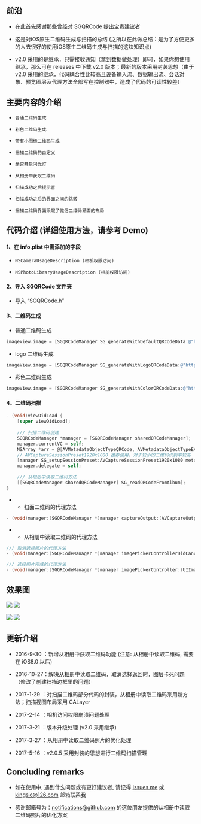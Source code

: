 
## 前沿

* 在此首先感谢那些曾经对 SGQRCode 提出宝贵建议者

* 这是对iOS原生二维码生成与扫描的总结 (之所以在此做总结：是为了方便更多的人去很好的使用iOS原生二维码生成与扫描的这块知识点)

* v2.0 采用的是继承，只需接收通知（拿到数据做处理）即可，如果你想使用继承，那么可在 releases 中下载 v2.0 版本；最新的版本采用封装思想（由于 v2.0 采用的继承，代码耦合性比较高且设备输入流、数据输出流、会话对象、预览图层及代理方法全部写在控制器中，造成了代码的可读性较差）


## 主要内容的介绍

* `普通二维码生成`<br>

* `彩色二维码生成`<br>

* `带有小图标二维码生成`<br>

* `扫描二维码的自定义`<br>

* `是否开启闪光灯`<br>

* `从相册中获取二维码`<br>

* `扫描成功之后提示音`<br>

* `扫描成功之后的界面之间的跳转`<br>

* `扫描二维码界面采取了微信二维码界面的布局`<br>


## 代码介绍 (详细使用方法，请参考 Demo)

#### 1、在 info.plist 中需添加的字段

* `NSCameraUsageDescription (相机权限访问)`<br>

* `NSPhotoLibraryUsageDescription (相册权限访问)`<br>

#### 2、导入 SGQRCode 文件夹

* 导入 “SGQRCode.h”

#### 3、二维码生成

* 普通二维码生成
```Objective-C
imageView.image = [SGQRCodeManager SG_generateWithDefaultQRCodeData:@"https://github.com/kingsic" imageViewWidth:imageViewW];
```

* logo 二维码生成
```Objective-C
imageView.image = [SGQRCodeManager SG_generateWithLogoQRCodeData:@"https://github.com/kingsic" logoImageName:@"icon_image" logoScaleToSuperView:scale];
```

* 彩色二维码生成
```Objective-C
imageView.image = [SGQRCodeManager SG_generateWithColorQRCodeData:@"https://github.com/kingsic" backgroundColor:[CIColor colorWithRed:1 green:0 blue:0.8] mainColor:[CIColor colorWithRed:0.3 green:0.2 blue:0.4]];
```

#### 4、二维码扫描

```Objective-C
- (void)viewDidLoad {
    [super viewDidLoad];
    
    /// 扫描二维码创建
    SGQRCodeManager *manager = [SGQRCodeManager sharedQRCodeManager];
    manager.currentVC = self;
    NSArray *arr = @[AVMetadataObjectTypeQRCode, AVMetadataObjectTypeEAN13Code, AVMetadataObjectTypeEAN8Code, AVMetadataObjectTypeCode128Code];
    // AVCaptureSessionPreset1920x1080 推荐使用，对于较小的二维码识别率较高
    [manager SG_setupSessionPreset:AVCaptureSessionPreset1920x1080 metadataObjectTypes:arr];
    manager.delegate = self;
    
    /// 从相册中读取二维码方法
    [[SGQRCodeManager sharedQRCodeManager] SG_readQRCodeFromAlbum];
}
```

* * 扫面二维码的代理方法
```Objective-C
- (void)manager:(SGQRCodeManager *)manager captureOutput:(AVCaptureOutput *)captureOutput didOutputMetadataObjects:(NSArray *)metadataObjects fromConnection:(AVCaptureConnection *)connection；
```

* * 从相册中读取二维码的代理方法
```Objective-C
/// 取消选择照片的代理方法
- (void)manager:(SGQRCodeManager *)manager imagePickerControllerDidCancel:(UIImagePickerController *)picker；

/// 选择照片完成的代理方法
- (void)manager:(SGQRCodeManager *)manager imagePickerController:(UIImagePickerController *)picker didFinishPickingMediaWithInfo:(NSDictionary<NSString *,id> *)info；
```


## 效果图

![](https://github.com/kingsic/SGQRCode/raw/master/Picture/sorgle.png)       ![](https://github.com/kingsic/SGQRCode/raw/master/Picture/sorgle2.png) 

![](https://github.com/kingsic/SGQRCode/raw/master/Picture/sorgle3.png)       ![](https://github.com/kingsic/SGQRCode/raw/master/Picture/sorgle4.png)


## 更新介绍

* 2016-9-30 ：新增从相册中获取二维码功能 (注意: 从相册中读取二维码, 需要在 iOS8.0 以后)

* 2016-10-27：解决从相册中读取二维码，取消选择返回时，图层卡死问题（修改了创建扫描边框里的问题）

* 2017-1-29 ：对扫描二维码部分代码的封装，从相册中读取二维码采用新方法；扫描视图布局采用 CALayer

* 2017-2-14 ：相机访问权限崩溃问题处理

* 2017-3-21 ：版本升级处理 (v2.0 采用继承)

* 2017-3-27 ：从相册中读取二维码照片的优化处理

* 2017-5-16 ：v2.0.5 采用封装的思想进行二维码扫描管理


## Concluding remarks

* 如在使用中, 遇到什么问题或有更好建议者, 请记得 [Issues me](https://github.com/kingsic/SGQRCode/issues) 或 kingsic@126.com 邮箱联系我

* 感谢邮箱号为：notifications@github.com 的这位朋友提供的从相册中读取二维码照片的优化方案
